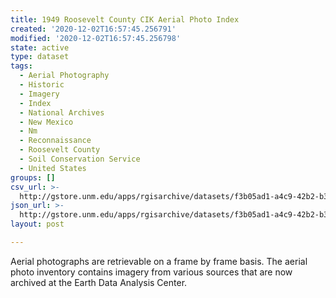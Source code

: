 ```yaml
---
title: 1949 Roosevelt County CIK Aerial Photo Index
created: '2020-12-02T16:57:45.256791'
modified: '2020-12-02T16:57:45.256798'
state: active
type: dataset
tags:
  - Aerial Photography
  - Historic
  - Imagery
  - Index
  - National Archives
  - New Mexico
  - Nm
  - Reconnaissance
  - Roosevelt County
  - Soil Conservation Service
  - United States
groups: []
csv_url: >-
  http://gstore.unm.edu/apps/rgisarchive/datasets/f3b05ad1-a4c9-42b2-b341-9baade731c9e/cik_roosevelt_1949.derived.csv
json_url: >-
  http://gstore.unm.edu/apps/rgisarchive/datasets/f3b05ad1-a4c9-42b2-b341-9baade731c9e/cik_roosevelt_1949.derived.json
layout: post

---
```

Aerial photographs are retrievable on a frame by frame basis. The aerial photo inventory contains imagery from various sources that are now archived at the Earth Data Analysis Center.
